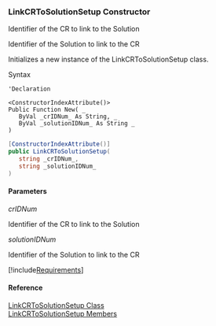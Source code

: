 ﻿### LinkCRToSolutionSetup Constructor

Identifier of the CR to link to the Solution

Identifier of the Solution to link to the CR

Initializes a new instance of the LinkCRToSolutionSetup class.

Syntax

```vbnet
'Declaration

<ConstructorIndexAttribute()>
Public Function New( _
   ByVal _crIDNum_ As String, _
   ByVal _solutionIDNum_ As String _
)
```

```csharp
[ConstructorIndexAttribute()]
public LinkCRToSolutionSetup( 
   string _crIDNum_,
   string _solutionIDNum_
)
```

#### Parameters

_crIDNum_

Identifier of the CR to link to the Solution

_solutionIDNum_

Identifier of the Solution to link to the CR

[!include[Requirements](../partials/requirements.md)]

#### Reference

[LinkCRToSolutionSetup Class](FChoice.Toolkits.Clarify~FChoice.Toolkits.Clarify.Interfaces.LinkCRToSolutionSetup.md)  
[LinkCRToSolutionSetup Members](FChoice.Toolkits.Clarify~FChoice.Toolkits.Clarify.Interfaces.LinkCRToSolutionSetup_members.md)